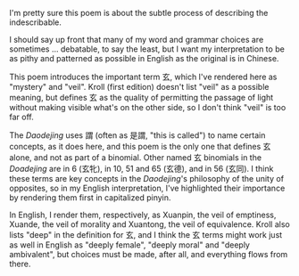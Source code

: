 I'm pretty sure this poem
is about the subtle process of
describing the indescribable.

I should say up front
that many of my word and grammar choices
are sometimes ... debatable,
to say the least,
but I want my interpretation to be
as pithy and patterned
as possible in English
as the original is in Chinese.

This poem introduces
the important term 玄,
which I've rendered here as
"mystery" and "veil".
Kroll (first edition)
doesn't list "veil"
as a possible meaning,
but defines 玄 as
the quality of permitting the passage of light
without making visible what's on the other side,
so I don't think "veil" is too far off.

The _Daodejing_ uses 謂
(often as 是謂, "this is called")
to name certain concepts,
as it does here,
and this poem is the only one
that defines 玄 alone,
and not as part of a binomial.
Other named 玄 binomials
in the _Doadejing_
are in 6 (玄牝),
in 10, 51 and 65 (玄德),
and in 56 (玄同).
I think these terms
are key concepts in the _Daodejing_'s
philosophy of the unity of opposites,
so in my English interpretation,
I've highlighted their importance
by rendering them first
in capitalized pinyin.

In English,
I render them,
respectively,
as Xuanpin, the veil of emptiness,
Xuande, the veil of morality
and Xuantong, the veil of equivalence.
Kroll also lists "deep"
in the definition for 玄,
and I think the 玄 terms
might work just as well in English
as "deeply female",
"deeply moral"
and "deeply ambivalent",
but choices must be made,
after all,
and everything flows from there.
